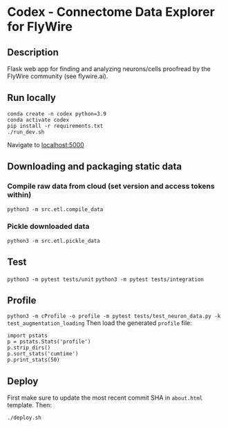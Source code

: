 # Codex - Connectome Data Explorer for FlyWire

## Description
Flask web app for finding and analyzing neurons/cells proofread by the FlyWire community (see flywire.ai).

## Run locally
```
conda create -n codex python=3.9
conda activate codex
pip install -r requirements.txt
./run_dev.sh
```
Navigate to [localhost:5000](http://localhost:5000)


## Downloading and packaging static data
### Compile raw data from cloud (set version and access tokens within)
```
python3 -m src.etl.compile_data
```
### Pickle downloaded data
```
python3 -m src.etl.pickle_data
```

## Test
`python3 -m pytest tests/unit`
`python3 -m pytest tests/integration`

## Profile
```python3 -m cProfile -o profile -m pytest tests/test_neuron_data.py -k test_augmentation_loading```
Then load the generated `profile` file:
```
import pstats
p = pstats.Stats('profile')
p.strip_dirs()
p.sort_stats('cumtime')
p.print_stats(50)
```

## Deploy
First make sure to update the most recent commit SHA in `about.html` template.
Then:
```
./deploy.sh
```
